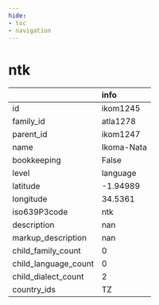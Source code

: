 ```yaml
---
hide:
- toc
- navigation
---
```

# ntk
|                      | info       |
|:---------------------|:-----------|
| id                   | ikom1245   |
| family_id            | atla1278   |
| parent_id            | ikom1247   |
| name                 | Ikoma-Nata |
| bookkeeping          | False      |
| level                | language   |
| latitude             | -1.94989   |
| longitude            | 34.5361    |
| iso639P3code         | ntk        |
| description          | nan        |
| markup_description   | nan        |
| child_family_count   | 0          |
| child_language_count | 0          |
| child_dialect_count  | 2          |
| country_ids          | TZ         |